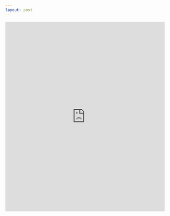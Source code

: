 ```yaml
---
layout: post
---
```


<iframe width="100%" height="600" src="http://www.creacttech.com/pages/gogobee" frameborder="0"></iframe>

<!--
    0. logo
    1. panel
    2. features
    3. installation
    4. app view
    -->